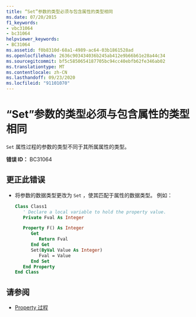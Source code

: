 ```yaml
---
title: “Set”参数的类型必须与包含属性的类型相同
ms.date: 07/20/2015
f1_keywords:
- vbc31064
- bc31064
helpviewer_keywords:
- BC31064
ms.assetid: f0b8310d-68a1-4989-ac64-03b1861528ad
ms.openlocfilehash: 2636c903434036b245ab412e9b66b61e28a44c34
ms.sourcegitcommit: bf5c5850654187705bc94cc40ebfb62fe346ab02
ms.translationtype: MT
ms.contentlocale: zh-CN
ms.lasthandoff: 09/23/2020
ms.locfileid: "91101070"
---
```

# <a name="set-parameter-must-have-the-same-type-as-the-containing-property"></a>“Set”参数的类型必须与包含属性的类型相同

`Set` 属性过程的参数的类型不同于其所属属性的类型。  
  
 **错误 ID：** BC31064  
  
## <a name="to-correct-this-error"></a>更正此错误  
  
- 将参数的数据类型更改为 `Set` ，使其匹配于属性的数据类型。 例如：  
  
    ```vb  
    Class Class1  
       ' Declare a local variable to hold the property value.  
       Private Fval As Integer  
  
       Property F() As Integer  
          Get  
             Return Fval  
          End Get  
          Set(ByVal Value As Integer)  
             Fval = Value  
          End Set  
       End Property  
    End Class  
    ```  
  
## <a name="see-also"></a>请参阅

- [Property 过程](../programming-guide/language-features/procedures/property-procedures.md)
